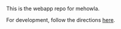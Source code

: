 This is the webapp repo for mehowla.

For development, follow the directions [here](https://github.com/warrenv/mehowla-dev).

